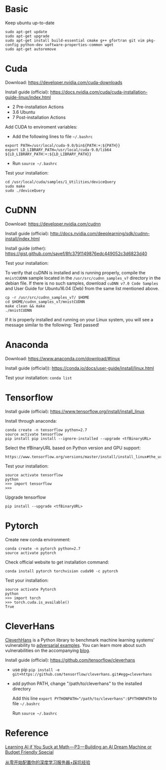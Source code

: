 # Basic
Keep ubuntu up-to-date
```
sudo apt-get update
sudo apt-get upgrade
sudo apt-get install build-essential cmake g++ gfortran git vim pkg-config python-dev software-properties-common wget
sudo apt-get autoremove
```

# Cuda
Download: https://developer.nvidia.com/cuda-downloads

Install guide (official): https://docs.nvidia.com/cuda/cuda-installation-guide-linux/index.html
* 2 Pre-installation Actions
* 3.6 Ubuntu
* 7 Post-installation Actions

Add CUDA to enviroment variables:
* Add the following lines to file `~/.bashrc`
```
export PATH=/usr/local/cuda-9.0/bin${PATH:+:${PATH}}
export LD_LIBRARY_PATH=/usr/local/cuda-9.0/lib64 ${LD_LIBRARY_PATH:+:${LD_LIBRARY_PATH}}
```
* Run `source ~/.bashrc`

Test your installation:
```
cd /usr/local/cuda/samples/1_Utilities/deviceQuery
sudo make
sudo ./deviceQuery
```


# CuDNN
Download: https://developer.nvidia.com/cudnn

Install guide (official): http://docs.nvidia.com/deeplearning/sdk/cudnn-install/index.html

Install guide (other): https://gist.github.com/sayef/8fc3791149876edc449052c3d6823d40

Test your installation:

To verify that cuDNN is installed and is running properly, compile the `mnistCUDNN` sample located in the `/usr/src/cudnn_samples_v7` directory in the debian file. If there is no such samples, download `cuDNN v7.0 Code Samples` and User Guide for Ubuntu16.04 (Deb) from the same list mentioned above.
```
cp -r /usr/src/cudnn_samples_v7/ $HOME
cd $HOME/cudnn_samples_v7/mnistCUDNN
make clean && make
./mnistCUDNN
```
If it is properly installed and running on your Linux system, you will see a message similar to the following: Test passed!

# Anaconda
Download: https://www.anaconda.com/download/#linux

Install guide (official)): https://conda.io/docs/user-guide/install/linux.html

Test your installation: `conda list`

# Tensorflow


Install guide (official): https://www.tensorflow.org/install/install_linux

Install through anaconda:
```
conda create -n tensorflow python=2.7
source activate tensorflow
pip install pip install --ignore-installed --upgrade <tfBinaryURL>
```

Select the tfBinaryURL based on Python version and GPU support:
```
https://www.tensorflow.org/versions/master/install/install_linux#the_url_of_the_tensorflow_python_package
```


Test your installation:
```
source activate tensorflow
python
>>> import tensorflow
>>>
```

Upgrade tensorflow
```
pip install --upgrade <tfBinaryURL>
```

# Pytorch
Create new conda environment:
```
conda create -n pytorch python=2.7
source activate pytorch
```
Check official website to get installation command:
```
conda install pytorch torchvision cuda90 -c pytorch
```
Test your installation:
```
source activate Pytorch
python
>>> import torch
>>> torch.cuda.is_available()
True
```

# CleverHans
[CleverhHans](https://github.com/tensorflow/cleverhans) is a Python library to benchmark machine learning systems' vulnerability to [adversarial examples](http://karpathy.github.io/2015/03/30/breaking-convnets/). You can learn more about such vulnerabilities on the accompanying [blog](http://cleverhans.io).

Install guide (official): https://github.com/tensorflow/cleverhans
* use pip
    `pip install -e git+https://github.com/tensorflow/cleverhans.git#egg=cleverhans`

* add python PATH, change "/path/to/cleverhans" to the installed directory

  Add this line `export PYTHONPATH="/path/to/cleverhans":$PYTHONPATH` to file `~/.bashrc`

  Run `source ~/.bashrc`


# Reference
[Learning AI if You Suck at Math — P3 — Building an AI Dream Machine or Budget Friendly Special](https://hackernoon.com/learning-ai-if-you-suck-at-math-p3-building-an-ai-dream-machine-or-budget-friendly-special-d5a3023140ef)

[从零开始配置你的深度学习服务器+踩坑经验](https://zhuanlan.zhihu.com/p/32185946)
